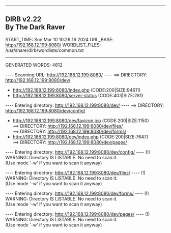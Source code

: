 -----------------
DIRB v2.22    
By The Dark Raver
-----------------

START_TIME: Sun Mar 10 10:26:16 2024
URL_BASE: <http://192.168.12.199:8080/>
WORDLIST_FILES: /usr/share/dirb/wordlists/common.txt

-----------------

GENERATED WORDS: 4612                                                          

---- Scanning URL: <http://192.168.12.199:8080/> ----
==> DIRECTORY: <http://192.168.12.199:8080/dev/>                                 
+ <http://192.168.12.199:8080/index.php> (CODE:200|SIZE:94611)                   
+ <http://192.168.12.199:8080/server-status> (CODE:403|SIZE:281)                 
                                                                               
---- Entering directory: <http://192.168.12.199:8080/dev/> ----
==> DIRECTORY: <http://192.168.12.199:8080/dev/config/>                          
+ <http://192.168.12.199:8080/dev/favicon.ico> (CODE:200|SIZE:1150)              
==> DIRECTORY: <http://192.168.12.199:8080/dev/files/>                           
==> DIRECTORY: <http://192.168.12.199:8080/dev/forms/>                           
+ <http://192.168.12.199:8080/dev/index.php> (CODE:200|SIZE:7647)                
==> DIRECTORY: <http://192.168.12.199:8080/dev/pages/>                           
                                                                               
---- Entering directory: <http://192.168.12.199:8080/dev/config/> ----
(!) WARNING: Directory IS LISTABLE. No need to scan it.                        
    (Use mode '-w' if you want to scan it anyway)
                                                                               
---- Entering directory: <http://192.168.12.199:8080/dev/files/> ----
(!) WARNING: Directory IS LISTABLE. No need to scan it.                        
    (Use mode '-w' if you want to scan it anyway)
                                                                               
---- Entering directory: <http://192.168.12.199:8080/dev/forms/> ----
(!) WARNING: Directory IS LISTABLE. No need to scan it.                        
    (Use mode '-w' if you want to scan it anyway)
                                                                               
---- Entering directory: <http://192.168.12.199:8080/dev/pages/> ----
(!) WARNING: Directory IS LISTABLE. No need to scan it.                        
    (Use mode '-w' if you want to scan it anyway)
                                                